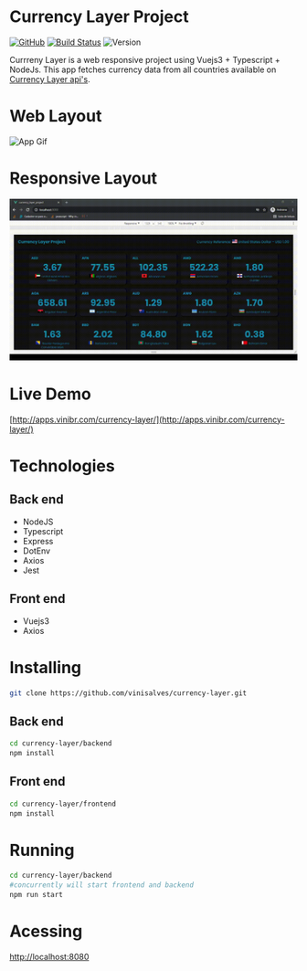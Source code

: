 # Currency Layer Project

[![GitHub](https://img.shields.io/github/license/vinisalves/currency-layer)](https://github.com/vinisalves/currency-layer/blob/main/LICENSE)
[![Build Status](https://travis-ci.com/vinisalves/currency-layer.svg?branch=main)](https://travis-ci.com/vinisalves/currency-layer)
![Version](https://img.shields.io/badge/dynamic/json?color=blue&label=currency-layer&query=version&url=https%3A%2F%2Fraw.githubusercontent.com%2Fvinisalves%2Fcurrency-layer%2Fmain%2Ffrontend%2Fpackage.json)

Currreny Layer is a web responsive project using Vuejs3 + Typescript + NodeJs.
This app fetches currency data from all countries available on [Currency Layer api's](https://currencylayer.com/).

# Web Layout

![App Gif](./assets/app.gif "Web Layout")

# Responsive Layout

![App Gif](./assets/responsive.gif "Responsive Layout")
# Live Demo
[http://apps.vinibr.com/currency-layer/](http://apps.vinibr.com/currency-layer/)

# Technologies

## Back end
+ NodeJS
+ Typescript
+ Express
+ DotEnv
+ Axios
+ Jest

## Front end
+ Vuejs3
+ Axios

# Installing
``` bash
git clone https://github.com/vinisalves/currency-layer.git
```
## Back end

```bash
cd currency-layer/backend
npm install
```
## Front end
```bash
cd currency-layer/frontend
npm install
```
# Running
``` bash
cd currency-layer/backend
#concurrently will start frontend and backend
npm run start
```

# Acessing

[http://localhost:8080](http://localhost:8080)



